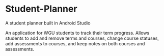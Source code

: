 # Student-Planner
A student planner built in Android Studio


An application for WGU students to track their term progress. 
Allows students to add and remove terms and courses, change course statuses, add assessments to courses, and keep notes on both courses and assessments. 
